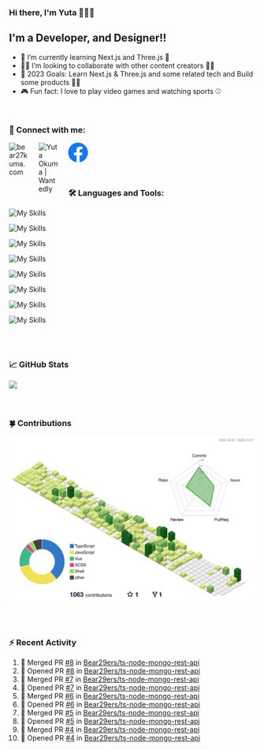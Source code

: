 ### Hi there, I'm Yuta 🤟🏻🐻

## I'm a Developer, and Designer!!

- 🌱 I’m currently learning Next.js and Three.js 🤣
- 👬🏻 I’m looking to collaborate with other content creators 👋🏻
- 🥅 2023 Goals: Learn Next.js & Three.js and some related tech and Build some products 💪🏻
- 🎮 Fun fact: I love to play video games and watching sports ⚾️

<br />

### :wave: Connect with me:

[<img align="left" alt="bear27kuma.com" width="40px" src="https://user-images.githubusercontent.com/39920490/156489586-f125813b-e344-46d6-9306-f5786684b976.jpg" style="margin-right: 20px;" />](https://bear29ers.github.io/)
[<img align="left" alt="Yuta Okuma | Wantedly" width="40px" src="https://user-images.githubusercontent.com/39920490/156489528-fdc520d6-10f1-43b6-8bf8-fadf8dcf1a90.jpg" style="margin-right: 20px;" />](https://www.wantedly.com/id/yuta_okuma_b)
[<img align="left" alt="Yuta Okuma | Facebook" width="40px" src="https://github.com/github/explore/blob/main/topics/facebook/facebook.png?raw=true" style="margin-right: 20px;" />](https://www.facebook.com/kumakuma1129/)

[//]: # '[<img align="left" alt="Yuta Okuma | Instagram" width="40px" src="https://github.com/github/explore/blob/main/topics/instagram/instagram.png?raw=true" />](https://www.instagram.com/bear_27earl/)'

<br />
<br />
<br />
<br />

### :hammer_and_wrench: Languages and Tools:

![My Skills](https://skillicons.dev/icons?i=html,css,sass,tailwind,bootstrap,js,ts)

![My Skills](https://skillicons.dev/icons?i=jquery,threejs,react,emotion,styledcomponents,materialui,nextjs)

![My Skills](https://skillicons.dev/icons?i=vercel,vue,nuxt,vite,nodejs,express,jest)

![My Skills](https://skillicons.dev/icons?i=regex,webpack,babel,php,laravel,mysql,sqlite)

![My Skills](https://skillicons.dev/icons?i=docker,git,github,githubactions,aws,gcp,firebase)

![My Skills](https://skillicons.dev/icons?i=vim,neovim,linux,bash,lua,markdown,svg)

![My Skills](https://skillicons.dev/icons?i=idea,vscode,atom,figma,xd,ps,ai)

![My Skills](https://skillicons.dev/icons?i=pr,ae,postman,sentry,codepen,stackoverflow,discord)

<br />
<br />

### :chart_with_upwards_trend: GitHub Stats

<div style="display: flex;">
    <a href="https://github.com/Bear29ers">
        <img height="220px;" src="https://github-readme-stats-bear29ers.vercel.app/api?username=Bear29ers&show_icons=true&theme=bear">
    </a>
</div>

<br />
<br />

### :four_leaf_clover: Contributions

![](./profile-3d-contrib/profile-green-animate.svg)

<br />
<br />

### :zap: Recent Activity

<!--START_SECTION:activity-->

1. 🎉 Merged PR [#8](https://github.com/Bear29ers/ts-node-mongo-rest-api/pull/8) in [Bear29ers/ts-node-mongo-rest-api](https://github.com/Bear29ers/ts-node-mongo-rest-api)
2. 💪 Opened PR [#8](https://github.com/Bear29ers/ts-node-mongo-rest-api/pull/8) in [Bear29ers/ts-node-mongo-rest-api](https://github.com/Bear29ers/ts-node-mongo-rest-api)
3. 🎉 Merged PR [#7](https://github.com/Bear29ers/ts-node-mongo-rest-api/pull/7) in [Bear29ers/ts-node-mongo-rest-api](https://github.com/Bear29ers/ts-node-mongo-rest-api)
4. 💪 Opened PR [#7](https://github.com/Bear29ers/ts-node-mongo-rest-api/pull/7) in [Bear29ers/ts-node-mongo-rest-api](https://github.com/Bear29ers/ts-node-mongo-rest-api)
5. 🎉 Merged PR [#6](https://github.com/Bear29ers/ts-node-mongo-rest-api/pull/6) in [Bear29ers/ts-node-mongo-rest-api](https://github.com/Bear29ers/ts-node-mongo-rest-api)
6. 💪 Opened PR [#6](https://github.com/Bear29ers/ts-node-mongo-rest-api/pull/6) in [Bear29ers/ts-node-mongo-rest-api](https://github.com/Bear29ers/ts-node-mongo-rest-api)
7. 🎉 Merged PR [#5](https://github.com/Bear29ers/ts-node-mongo-rest-api/pull/5) in [Bear29ers/ts-node-mongo-rest-api](https://github.com/Bear29ers/ts-node-mongo-rest-api)
8. 💪 Opened PR [#5](https://github.com/Bear29ers/ts-node-mongo-rest-api/pull/5) in [Bear29ers/ts-node-mongo-rest-api](https://github.com/Bear29ers/ts-node-mongo-rest-api)
9. 🎉 Merged PR [#4](https://github.com/Bear29ers/ts-node-mongo-rest-api/pull/4) in [Bear29ers/ts-node-mongo-rest-api](https://github.com/Bear29ers/ts-node-mongo-rest-api)
10. 💪 Opened PR [#4](https://github.com/Bear29ers/ts-node-mongo-rest-api/pull/4) in [Bear29ers/ts-node-mongo-rest-api](https://github.com/Bear29ers/ts-node-mongo-rest-api)

<!--END_SECTION:activity-->

